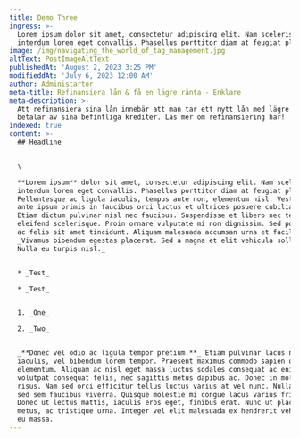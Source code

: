```yaml
---
title: Demo Three
ingress: >-
  Lorem ipsum dolor sit amet, consectetur adipiscing elit. Nam scelerisque
  interdum lorem eget convallis. Phasellus porttitor diam at feugiat placerat.
image: /img/navigating_the_world_of_tag_management.jpg
altText: PostImageAltText
publishedAt: 'August 2, 2023 3:25 PM'
modifieddAt: 'July 6, 2023 12:00 AM'
author: Administartor
meta-title: Refinansiera lån & få en lägre ränta - Enklare
meta-description: >-
  Att refinansiera sina lån innebär att man tar ett nytt lån med lägre ränta och
  betalar av sina befintliga krediter. Läs mer om refinansiering här!
indexed: true
content: >-
  ## Headline


  \

  **Lorem ipsum** dolor sit amet, consectetur adipiscing elit. Nam scelerisque
  interdum lorem eget convallis. Phasellus porttitor diam at feugiat placerat.
  Pellentesque ac ligula iaculis, tempus ante non, elementum nisl. Vestibulum
  ante ipsum primis in faucibus orci luctus et ultrices posuere cubilia curae;
  Etiam dictum pulvinar nisl nec faucibus. Suspendisse et libero nec tellus
  eleifend scelerisque. Proin ornare vulputate mi non dignissim. Sed porttitor
  ac felis sit amet tincidunt. Aliquam malesuada accumsan urna et facilisis.
  _Vivamus bibendum egestas placerat. Sed a magna et elit vehicula sollicitudin.
  Nulla eu turpis nisl._


  * _Test_

  * _Test_


  1. _One_

  2. _Two_


  _**Donec vel odio ac ligula tempor pretium.**_ Etiam pulvinar lacus non risus
  iaculis, vel bibendum lorem tempor. Praesent maximus commodo sapien quis
  elementum. Aliquam ac nisl eget massa luctus sodales consequat ac enim. Cras
  volutpat consequat felis, nec sagittis metus dapibus ac. Donec in molestie
  risus. Nam sed orci efficitur tellus luctus varius at vel nunc. Nulla vel diam
  sed sem faucibus viverra. Quisque molestie mi congue lacus varius fringilla.
  Donec ut lectus mattis, iaculis eros eget, finibus erat. Nunc ut placerat
  metus, ac tristique urna. Integer vel elit malesuada ex hendrerit vehicula et
  eu massa.
---
```


